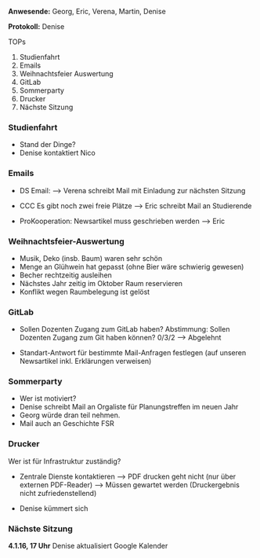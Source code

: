 ---
---

**Anwesende:** Georg, Eric, Verena, Martin, Denise

**Protokoll:** Denise

TOPs

1. Studienfahrt
2. Emails
3. Weihnachtsfeier Auswertung
4. GitLab
5. Sommerparty
6. Drucker
7. Nächste Sitzung

### Studienfahrt

- Stand der Dinge?
- Denise kontaktiert Nico

### Emails

- DS Email:
  --> Verena schreibt Mail mit Einladung zur nächsten Sitzung

- CCC
  Es gibt noch zwei freie Plätze
  --> Eric schreibt Mail an Studierende

- ProKooperation: Newsartikel muss geschrieben werden
  --> Eric

### Weihnachtsfeier-Auswertung

- Musik, Deko (insb. Baum) waren sehr schön
- Menge an Glühwein hat gepasst (ohne Bier wäre schwierig gewesen)
- Becher rechtzeitig ausleihen
- Nächstes Jahr zeitig im Oktober Raum reservieren
- Konflikt wegen Raumbelegung ist gelöst

### GitLab

- Sollen Dozenten Zugang zum GitLab haben?
  Abstimmung: Sollen Dozenten Zugang zum Git haben können?
  0/3/2
  --> Abgelehnt

- Standart-Antwort für bestimmte Mail-Anfragen festlegen
  (auf unseren Newsartikel inkl. Erklärungen verweisen)

### Sommerparty

- Wer ist motiviert?
- Denise schreibt Mail an Orgaliste für Planungstreffen im neuen Jahr
- Georg würde dran teil nehmen.
- Mail auch an Geschichte FSR

### Drucker

Wer ist für Infrastruktur zuständig?

- Zentrale Dienste kontaktieren
  --> PDF drucken geht nicht (nur über externen PDF-Reader)
  --> Müssen gewartet werden (Druckergebnis nicht zufriedenstellend)

- Denise kümmert sich

### Nächste Sitzung

**4.1.16, 17 Uhr**
Denise aktualisiert Google Kalender
